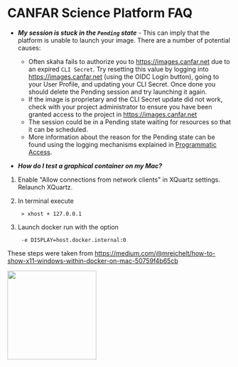# CANFAR Science Platform FAQ

* ***My session is stuck in the `Pending` state*** - This can imply that the platform is unable to launch your image.  There are a number of potential causes:
   * Often skaha fails to authorize you to https://images.canfar.net due to an expired `CLI Secret`.  Try resetting this value by logging into https://images.canfar.net (using the OIDC Login button), going to your User Profile, and updating your CLI Secret.  Once done you should delete the Pending session and try launching it again.
    * If the image is proprietary and the CLI Secret update did not work, check with your project administrator to ensure you have been granted access to the project in https://images.canfar.net
    * The session could be in a Pending state waiting for resources so that it can be scheduled.
    * More information about the reason for the Pending state can be found using the logging mechanisms explained in [Programmatic Access](#programmatic-access).

* ***How do I test a graphical container on my Mac?***


1. Enable "Allow connections from network clients" in XQuartz settings. Relaunch XQuartz.
2. In terminal execute

        > xhost + 127.0.0.1

3. Launch docker run with the option

        -e DISPLAY=host.docker.internal:0

These steps were taken from https://medium.com/@mreichelt/how-to-show-x11-windows-within-docker-on-mac-50759f4b65cb

[<img src="https://github.com/opencadc/scicon/blob/main/canfar-logo.png" height="200" />](https://www.opencadc.org/scicon/)
